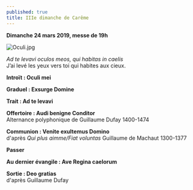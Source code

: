 ```yaml
---
published: true
title: IIIe dimanche de Carême
---
```

**Dimanche 24 mars 2019, messe de 19h**  

![Oculi.jpg]({{site.baseurl}}/images/Oculi.jpg)


*Ad te levavi oculos meos, qui habitas in caelis*  
J’ai levé les yeux vers toi qui habites aux cieux.


**Introït : Oculi mei**

**Graduel : Exsurge Domine**  

**Trait : Ad te levavi**

**Offertoire : Audi benigne Conditor**  
Alternance polyphonique de Guillaume Dufay 1400-1474

**Communion : Venite exultemus Domino**   
d'après *Qui plus aimme/Fiat voluntas* Guillaume de Machaut 1300-1377

**Passer**  

**Au dernier évangile : Ave Regina caelorum**

**Sortie : Deo gratias**  
d'après Guillaume Dufay
